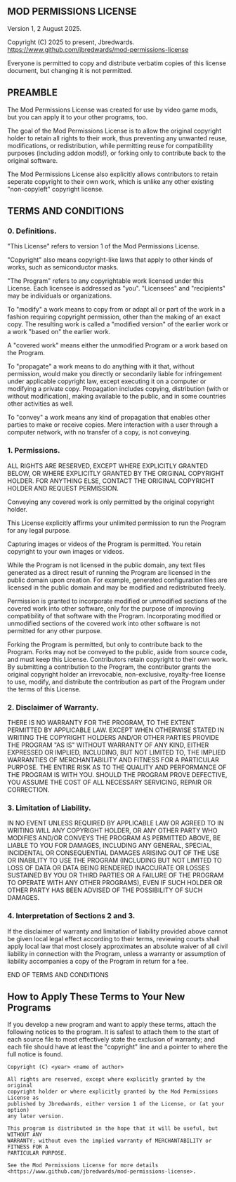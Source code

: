 ## MOD PERMISSIONS LICENSE

Version 1, 2 August 2025.

Copyright (C) 2025 to present, Jbredwards.
<https://www.github.com/jbredwards/mod-permissions-license>

Everyone is permitted to copy and distribute verbatim copies of this license
document, but changing it is not permitted.

## PREAMBLE

The Mod Permissions License was created for use by video game mods, but you can
apply it to your other programs, too.

The goal of the Mod Permissions License is to allow the original copyright
holder to retain all rights to their work, thus preventing any unwanted reuse,
modifications, or redistribution, while permitting reuse for compatibility
purposes (including addon mods!), or forking only to contribute back to the
original software.

The Mod Permissions License also explicitly allows contributors to retain
seperate copyright to their own work, which is unlike any other existing
"non-copyleft" copyright license.

## TERMS AND CONDITIONS

### 0. Definitions.

"This License" refers to version 1 of the Mod Permissions License.

"Copyright" also means copyright-like laws that apply to other kinds of works,
such as semiconductor masks.

"The Program" refers to any copyrightable work licensed under this License. Each
licensee is addressed as "you". "Licensees" and "recipients" may be individuals
or organizations.

To "modify" a work means to copy from or adapt all or part of the work in a
fashion requiring copyright permission, other than the making of an exact copy.
The resulting work is called a "modified version" of the earlier work or a work
"based on" the earlier work.

A "covered work" means either the unmodified Program or a work based on the
Program.

To "propagate" a work means to do anything with it that, without permission,
would make you directly or secondarily liable for infringement under applicable
copyright law, except executing it on a computer or modifying a private copy.
Propagation includes copying, distribution (with or without modification),
making available to the public, and in some countries other activities as well.

To "convey" a work means any kind of propagation that enables other parties to
make or receive copies. Mere interaction with a user through a computer network,
with no transfer of a copy, is not conveying.

### 1. Permissions.

ALL RIGHTS ARE RESERVED, EXCEPT WHERE EXPLICITLY GRANTED BELOW, OR WHERE
EXPLICITLY GRANTED BY THE ORIGINAL COPYRIGHT HOLDER. FOR ANYTHING ELSE, CONTACT
THE ORIGINAL COPYRIGHT HOLDER AND REQUEST PERMISSION.

Conveying any covered work is only permitted by the original copyright holder.

This License explicitly affirms your unlimited permission to run the Program for
any legal purpose.

Capturing images or videos of the Program is permitted. You retain copyright to
your own images or videos.

While the Program is not licensed in the public domain, any text files generated
as a direct result of running the Program are licensed in the public domain upon
creation. For example, generated configuration files are licensed in the public
domain and may be modified and redistributed freely.

Permission is granted to incorporate modified or unmodified sections of the
covered work into other software, only for the purpose of improving
compatibility of that software with the Program. Incorporating modified or
unmodified sections of the covered work into other software is not permitted for
any other purpose.

Forking the Program is permitted, but only to contribute back to the Program.
Forks may not be conveyed to the public, aside from source code, and must keep
this License. Contributors retain copyright to their own work. By submitting a
contribution to the Program, the contributor grants the original copyright
holder an irrevocable, non-exclusive, royalty-free license to use, modify, and
distribute the contribution as part of the Program under the terms of this
License.

### 2. Disclaimer of Warranty.

THERE IS NO WARRANTY FOR THE PROGRAM, TO THE EXTENT PERMITTED BY APPLICABLE LAW.
EXCEPT WHEN OTHERWISE STATED IN WRITING THE COPYRIGHT HOLDERS AND/OR OTHER
PARTIES PROVIDE THE PROGRAM "AS IS" WITHOUT WARRANTY OF ANY KIND, EITHER
EXPRESSED OR IMPLIED, INCLUDING, BUT NOT LIMITED TO, THE IMPLIED WARRANTIES OF
MERCHANTABILITY AND FITNESS FOR A PARTICULAR PURPOSE. THE ENTIRE RISK AS TO THE
QUALITY AND PERFORMANCE OF THE PROGRAM IS WITH YOU. SHOULD THE PROGRAM PROVE
DEFECTIVE, YOU ASSUME THE COST OF ALL NECESSARY SERVICING, REPAIR OR CORRECTION.

### 3. Limitation of Liability.

IN NO EVENT UNLESS REQUIRED BY APPLICABLE LAW OR AGREED TO IN WRITING WILL ANY
COPYRIGHT HOLDER, OR ANY OTHER PARTY WHO MODIFIES AND/OR CONVEYS THE PROGRAM AS
PERMITTED ABOVE, BE LIABLE TO YOU FOR DAMAGES, INCLUDING ANY GENERAL, SPECIAL,
INCIDENTAL OR CONSEQUENTIAL DAMAGES ARISING OUT OF THE USE OR INABILITY TO USE
THE PROGRAM (INCLUDING BUT NOT LIMITED TO LOSS OF DATA OR DATA BEING RENDERED
INACCURATE OR LOSSES SUSTAINED BY YOU OR THIRD PARTIES OR A FAILURE OF THE
PROGRAM TO OPERATE WITH ANY OTHER PROGRAMS), EVEN IF SUCH HOLDER OR OTHER PARTY
HAS BEEN ADVISED OF THE POSSIBILITY OF SUCH DAMAGES.

### 4. Interpretation of Sections 2 and 3.

If the disclaimer of warranty and limitation of liability provided above cannot
be given local legal effect according to their terms, reviewing courts shall
apply local law that most closely approximates an absolute waiver of all civil
liability in connection with the Program, unless a warranty or assumption of
liability accompanies a copy of the Program in return for a fee.

END OF TERMS AND CONDITIONS

## How to Apply These Terms to Your New Programs

If you develop a new program and want to apply these terms, attach the following
notices to the program. It is safest to attach them to the start of each source
file to most effectively state the exclusion of warranty; and each file should
have at least the "copyright" line and a pointer to where the full notice is
found.

    Copyright (C) <year> <name of author>

    All rights are reserved, except where explicitly granted by the original
    copyright holder or where explicitly granted by the Mod Permissions License as
    published by Jbredwards, either version 1 of the License, or (at your option)
    any later version.

    This program is distributed in the hope that it will be useful, but WITHOUT ANY
    WARRANTY; without even the implied warranty of MERCHANTABILITY or FITNESS FOR A
    PARTICULAR PURPOSE.

    See the Mod Permissions License for more details
    <https://www.github.com/jbredwards/mod-permissions-license>.
